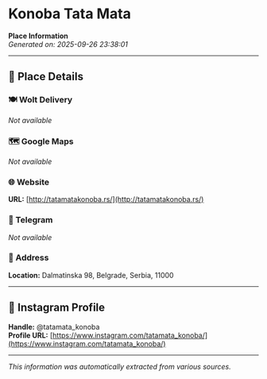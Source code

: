 # Konoba Tata Mata

**Place Information**  
*Generated on: 2025-09-26 23:38:01*

---

## 📍 Place Details

### 🍽️ Wolt Delivery
*Not available*

### 🗺️ Google Maps
*Not available*

### 🌐 Website
**URL:** [http://tatamatakonoba.rs/](http://tatamatakonoba.rs/)

### 📱 Telegram
*Not available*

### 📍 Address
**Location:** Dalmatinska 98, Belgrade, Serbia, 11000

---

## 🔗 Instagram Profile

**Handle:** @tatamata_konoba  
**Profile URL:** [https://www.instagram.com/tatamata_konoba/](https://www.instagram.com/tatamata_konoba/)

---

*This information was automatically extracted from various sources.*
